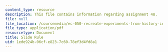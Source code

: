 ```yaml
---
content_type: resource
description: This file contains information regarding assignment 48.
file: null
file_location: /coursemedia/ec-050-recreate-experiments-from-history-inform-the-future-from-the-past-galileo-january-iap-2010/1ede924b06cfe8237c6078ef3d4fd8a1_MITEC_050IAP10_assn48.pdf
file_type: application/pdf
resourcetype: Document
title: Slide Rule
uid: 1ede924b-06cf-e823-7c60-78ef3d4fd8a1
---
```

